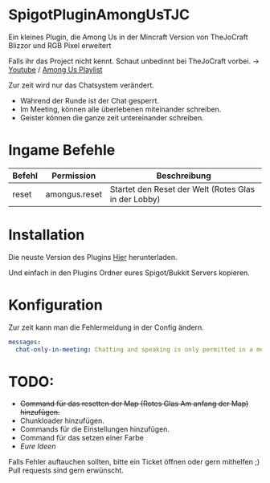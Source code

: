 # SpigotPluginAmongUsTJC

Ein kleines Plugin, die Among Us in der Mincraft Version von TheJoCraft Blizzor und RGB Pixel erweitert

Falls ihr das Project nicht kennt. Schaut unbedinnt bei TheJoCraft vorbei. -> [Youtube](https://www.youtube.com/user/thejominecraft) / [Among Us Playlist](https://www.youtube.com/watch?v=kUU34zO52uc&list=PL8yutqH6-uWoloIFyaAI1YRKk8DL8ITCQ)

Zur zeit wird nur das Chatsystem verändert.

  - Während der Runde ist der Chat gesperrt.
  - Im Meeting, können alle überlebenen miteinander schreiben.
  - Geister können die ganze zeit untereinander schreiben.
  
# Ingame Befehle

| Befehl | Permission | Beschreibung |
| ------ | ------ | ------ |
| reset | amongus.reset | Startet den Reset der Welt (Rotes Glas in der Lobby) |

# Installation

Die neuste Version des Plugins [Hier](https://github.com/LittleKing205/SpigotPluginAmongUsTJC/releases/) herunterladen.

Und einfach in den Plugins Ordner eures Spigot/Bukkit Servers kopieren.

# Konfiguration

Zur zeit kann man die Fehlermeldung in der Config ändern.

```yaml
messages:
  chat-only-in-meeting: Chatting and speaking is only permitted in a meeting during a round
```
 
# TODO:
  - ~~Command für das resetten der Map (Rotes Glas Am anfang der Map) hinzufügen.~~
  - Chunkloader hinzufügen.
  - Commands für die Einstellungen hinzufügen.
  - Command für das setzen einer Farbe
  - _Eure Ideen_
  
Falls Fehler auftauchen sollten, bitte ein Ticket öffnen oder gern mithelfen ;) Pull requests sind gern erwünscht.
